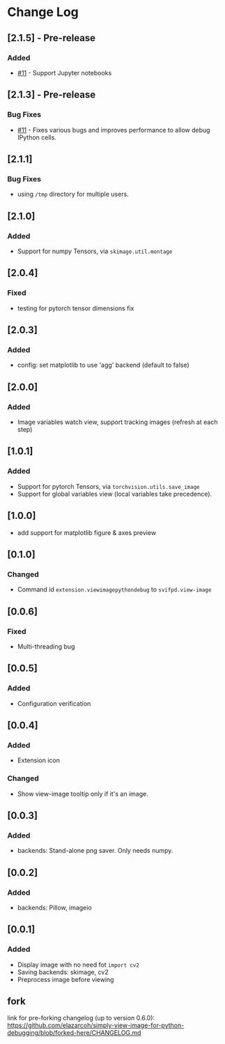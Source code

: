 # Change Log

## [2.1.5] - Pre-release

### Added
- [#11](#11) - Support Jupyter notebooks

## [2.1.3] - Pre-release

### Bug Fixes
- [#11](#11) - Fixes various bugs and improves performance to allow debug IPython cells.

## [2.1.1]

### Bug Fixes
- using `/tmp` directory for multiple users.

## [2.1.0]

### Added
- Support for numpy Tensors, via `skimage.util.montage`

## [2.0.4]

### Fixed

- testing for pytorch tensor dimensions fix


## [2.0.3]

### Added

- config: set matplotlib to use 'agg' backend (default to false)


## [2.0.0]

### Added

- Image variables watch view, support tracking images (refresh at each step)


## [1.0.1]

### Added
- Support for pytorch Tensors, via `torchvision.utils.save_image`
- Support for global variables view (local variables take precedence).


## [1.0.0]

- add support for matplotlib figure & axes preview

## [0.1.0]

### Changed

- Command id `extension.viewimagepythondebug` to `svifpd.view-image`

## [0.0.6]

### Fixed 

- Multi-threading bug

## [0.0.5]

### Added

- Configuration verification

## [0.0.4]

### Added

- Extension icon

### Changed

- Show view-image tooltip only if it's an image.

## [0.0.3]

### Added

- backends: Stand-alone png saver. Only needs numpy.

## [0.0.2]

### Added

- backends: Pillow, imageio

## [0.0.1]

### Added

- Display image with no need fot `import cv2`
- Saving backends: skimage, cv2
- Preprocess image before viewing

## fork 

link for pre-forking changelog (up to version 0.6.0):
https://github.com/elazarcoh/simply-view-image-for-python-debugging/blob/forked-here/CHANGELOG.md
